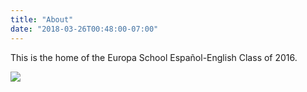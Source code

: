 ```yaml
---
title: "About"
date: "2018-03-26T00:48:00-07:00"
---
```


This is the home of the Europa School Español-English Class of 2016.

![](/images/IMG_2066.jpg)
